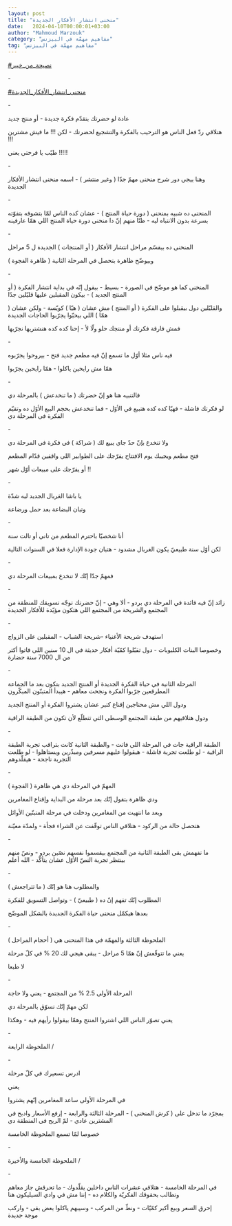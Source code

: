 ```yaml
---
layout: post
title: "منحنى انتشار الأفكار الجديدة"
date:   2024-04-10T00:00:01+03:00
author: "Mahmoud Marzouk"
category: "مفاهيم مهمّة في البيزنس"
tag: "مفاهيم مهمّة في البيزنس"
---
```



[<u>\#نصيحة\_من\_خبير</u>](https://www.facebook.com/hashtag/%D9%86%D8%B5%D9%8A%D8%AD%D8%A9_%D9%85%D9%86_%D8%AE%D8%A8%D9%8A%D8%B1?__eep__=6&__cft__%5b0%5d=AZVPn_WnmgeAm8jB8Fr4C_5c9iYRF5NP2LcxW-z26zEkJtw6UAZYu0y2rdLJjtad7q6jxRS5U0iyeX1r2iu2wV7xSf2E737RBG3Y830LuNJ0DzLEB8mijZ8VAvTk3L0MY7BgdPzhGA2ZtiD572JU1y_v79frAXwODuk0_xNWrOWvHw&__tn__=*NK-R)

\-

[<u>\#منحنى\_انتشار\_الأفكار\_الجديدة</u>](https://www.facebook.com/hashtag/%D9%85%D9%86%D8%AD%D9%86%D9%89_%D8%A7%D9%86%D8%AA%D8%B4%D8%A7%D8%B1_%D8%A7%D9%84%D8%A3%D9%81%D9%83%D8%A7%D8%B1_%D8%A7%D9%84%D8%AC%D8%AF%D9%8A%D8%AF%D8%A9?__eep__=6&__cft__%5b0%5d=AZVPn_WnmgeAm8jB8Fr4C_5c9iYRF5NP2LcxW-z26zEkJtw6UAZYu0y2rdLJjtad7q6jxRS5U0iyeX1r2iu2wV7xSf2E737RBG3Y830LuNJ0DzLEB8mijZ8VAvTk3L0MY7BgdPzhGA2ZtiD572JU1y_v79frAXwODuk0_xNWrOWvHw&__tn__=*NK-R)

\-

عادة لو حضرتك بتقدّم فكرة جديدة - أو منتج جديد

هتلاقي ردّ فعل الناس هو الترحيب بالفكرة والتشجيع لحضرتك -
لكن !!! ما فيش مشترين !!!

طيّب يا فرحتي يعني !!!!!

\-

وهنا ييجي دور شرح منحنى مهمّ جدّا ( وغير منتشر ) - اسمه
منحنى انتشار الأفكار الجديدة

\-

المنحنى ده شبيه بمنحنى ( دورة حياة المنتج ) - عشان كده
الناس لمّا بتشوفه بتفوّته بسرعة بدون الانتباه ليه - ظنّا منهم إنّ دا منحنى
دورة حياة المنتج اللي همّا عارفينه

\-

المنحنى ده بيقسّم مراحل انتشار الأفكار ( أو المنتجات )
الجديدة ل 5 مراحل

وبيوضّح ظاهرة بتحصل في المرحلة الثانية ( ظاهرة
الفجوة )

\-

المنحنى كما هو موضّح في الصورة - بسيط - بيقول إنّه في
بداية انتشار الفكرة ( أو المنتج الجديد ) - بيكون المقبلين عليها قليّلين
جدّا

والقليّلين دول بيقبلوا على الفكرة ( أو المنتج ) مش عشان (
هيّا ) كويّسة - ولكن عشان ( همّا ) اللي بيحبّوا يجرّبوا الحاجات
الجديدة

فمش فارقة فكرتك أو منتجك حلو ولّا لأ - إحنا كده كده
هنشتريها نجرّبها

\-

فيه ناس مثلا أوّل ما تسمع إنّ فيه مطعم جديد فتح - بيروحوا
يجرّبوه

همّا مش رايحين ياكلوا - همّا رايحين يجرّبوا

\-

فالتنبيه هنا هو إنّ حضرتك ( ما تنخدعش ) بالمرحلة
دي

لو فكرتك فاشلة - فهيّا كده كده هتبيع في الأوّل - فما
تنخدعش بحجم البيع الأوّل ده وتقيّم الفكرة في المرحلة دي

\-

ولا تنخدع بإنّ حدّ جاي يبيع لك ( شراكة ) في فكرة في
المرحلة دي

فتح مطعم ويجيبك يوم الافتتاح يفرّجك على الطوابير اللي
واقفين قدّام المطعم

أو يفرّجك على مبيعات أوّل شهر !!

\-

يا باشا الغربال الجديد ليه شدّة

وتبان البضاعة بعد حمل ورضاعة

\-

أنا شخصيّا باحترم المطعم من تاني أو تالت سنة

لكن أوّل سنة طبيعيّ يكون الغربال مشدود - هتبان جودة
الإدارة فعلا في السنوات التالية

\-

فمهمّ جدّا إنّك لا تنخدع بمبيعات المرحلة دي

\-

زائد إنّ فيه فائدة في المرحلة دي بردو - ألا وهي - إنّ
حضرتك توجّه تسويقك للمنطقة من المجتمع والشريحة من المجتمع اللي هتكون
مؤيّدة للأفكار الجديدة

\-

استهدف شريحة الأغنياء -شريحة الشباب - المقبلين على
الزواج

وخصوصا البنات الكلبوبات - دول تقبّلوا كمّيّة أفكار حديثة في
ال 10 سنين اللي فاتوا أكتر من ال 7000 سنة حضارة

\-

المرحلة الثانية في حياة الفكرة الجديدة أو المنتج الجديد
بتكون بعد ما الجماعة المطرقعين جرّبوا الفكرة ونجحت معاهم - هيبدأ المتبنّون
المبكّرون

ودول اللي مش محتاجين إقناع كتير عشان يشتروا الفكرة أو
المنتج الجديد

ودول هتلاقيهم من طبقة المجتمع الوسطى التي تتطلّع لأن تكون
من الطبقة الراقية

\-

الطبقة الراقية جات في المرحلة اللي فاتت - والطبقة
الثانية كانت بتراقب تجربة الطبقة الراقية - لو طلعت تجربة فاشلة - هيقولوا
عليهم مسرفين ومبذّرين ويستاهلوا - لو طلعت التجربة ناجحة - هيقلّدوهم

\-

المهمّ في المرحلة دي هي ظاهرة ( الفجوة )

ودي ظاهرة بتقول إنّك بعد مرحلة من البداية وإقناع
المغامرين

وبعد ما انتهيت من المغامرين ودخلت في مرحلة المتبنّين
الأوائل

هتحصل حالة من الركود - هتلاقي الناس توقّفت عن الشراء
فجأة - ولمدّة معيّنة

\-

ما تفهمش بقى الطبقة الثانية من المجتمع بيقسموا نفسهم
نصّين بردو - ونصّ منهم بينتظر تجربة النصّ الأوّل عشان يتأكّد - الله
أعلم

\-

والمطلوب هنا هو إنّك ( ما تتراجعش )

المطلوب إنّك تفهم إنّ ده ( طبيعيّ ) - وتواصل التسويق
للفكرة

بعدها هيكمّل منحنى حياة الفكرة الجديدة بالشكل
الموضّح

\-

الملحوظة الثالثة والمهمّة في هذا المنحنى هي ( أحجام
المراحل )

يعني ما تتوقّعش إنّ همّا 5 مراحل - يبقى هيجي لك 20 % في كلّ
مرحلة

لا طبعا

\-

المرحلة الأولى 2.5 % من المجتمع - يعني ولا حاجة

لكن مهمّ إنّك تسوّق بالمرحلة دي

يعني تصوّر الناس اللي اشتروا المنتج وهمّا بيقولوا رأيهم
فيه - وهكذا

\-

الملحوظة الرابعة /

\-

ادرس تسعيرك في كلّ مرحلة

يعني

في المرحلة الأولى ساعد المغامرين إنّهم يشتروا

بمجرّد ما تدخل على ( كرش المنحنى ) - المرحلة الثالثة
والرابعة - إرفع الأسعار وادبح في المشترين عادي - لمّ الربح في المنطقة
دي

خصوصا لمّا تسمع الملحوظة الخامسة

\-

الملحوظة الخامسة والأخيرة /

\-

في المرحلة الخامسة - هتلاقي عشرات الناس داخلين يقلّدوك -
ما تحرقش جاز معاهم وتطالب بحقوقك الفكريّة والكلام ده - إنتا مش في وادي
السيليكون هنا

إحرق السعر وبيع أكبر كمّيّات - ونطّ من المركب - وسيبهم
ياكلوا بعض بقى - واركب موجة جديدة
